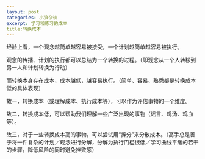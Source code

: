 ```yaml
---
layout: post
categories: 小狼杂谈
excerpt: 学习和练习的成本
title:转换成本
---
```


经验上看，一个观念越简单越容易被接受，一个计划越简单越容易被执行。

观念的传播、计划的执行都可以总结为一个转换的过程。（即观念从一个人转移到另一人和计划转换为行动）

而转换本身存在成本，成本越低，越容易执行。（简单、容易、熟悉都是转换成本低的具体表现）

故一，转换成本（或理解成本、执行成本等），可以作为评估事物的一个维度。

故二，转换成本低，可以帮助我们理解一些广泛出现的事物（谣言、鸡汤、鸡血等）。

故三，对于一些转换成本高的事物，可以尝试用“拆分”来分散成本。（高手总是善于将一件复杂的计划／观念进行分解，分解为执行门槛很低／学习曲线平缓的若干的步骤，降低风险的同时避免挫败感）
